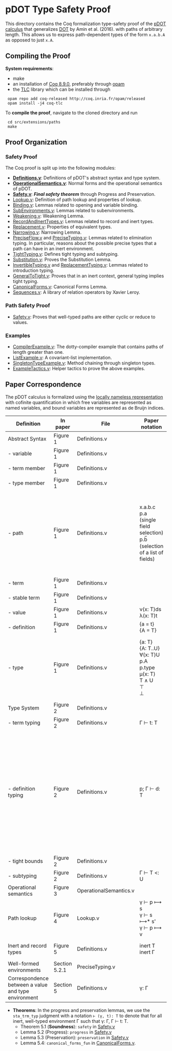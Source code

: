 pDOT Type Safety Proof
======================

This directory contains the Coq formalization type-safety proof of
the [pDOT calculus](https://arxiv.org/abs/1904.07298v1)
that generalizes [DOT](https://infoscience.epfl.ch/record/215280) by Amin et al. (2016).
with paths of arbitrary length. This allows
us to express path-dependent types of the form `x.a.b.A` as opposed to
just `x.A`.

## Compiling the Proof

**System requirements**:

  - make
  - an installation of [Coq 8.9.0](https://coq.inria.fr/opam-using.html), preferably through [opam](https://opam.ocaml.org/)
  - the [TLC](https://gitlab.inria.fr/charguer/tlc) library which can
  be installed through

```
 opam repo add coq-released http://coq.inria.fr/opam/released
 opam install -j4 coq-tlc
```

To **compile the proof**, navigate to the cloned directory and run

```
 cd src/extensions/paths
 make
```

## Proof Organization

### Safety Proof
The Coq proof is split up into the following modules:
  - **[Definitions.v](https://amaurremi.github.io/dot-calculus/src/extensions/paths/doc/Definitions.html)**: Definitions of pDOT's
    abstract syntax and type system.
  - **[OperationalSemantics.v](https://amaurremi.github.io/dot-calculus/src/extensions/paths/doc/OperationalSemantics.html)**:
    Normal forms and the operational semantics of pDOT.
  - **[Safety.v](https://amaurremi.github.io/dot-calculus/src/extensions/paths/doc/Safety.html)**: ***Final safety theorem***
    through Progress and Preservation.
  - [Lookup.v](https://amaurremi.github.io/dot-calculus/src/extensions/paths/doc/Lookup.html): Definition of path lookup and
    properties of lookup.
  - [Binding.v](https://amaurremi.github.io/dot-calculus/src/extensions/paths/doc/Binding.html): Lemmas related to opening and
    variable binding.
  - [SubEnvironments.v](https://amaurremi.github.io/dot-calculus/src/extensions/paths/doc/SubEnvironments.html): Lemmas related to
    subenvironments.
  - [Weakening.v](https://amaurremi.github.io/dot-calculus/src/extensions/paths/doc/Weakening.html): Weakening Lemma.
  - [RecordAndInertTypes.v](https://amaurremi.github.io/dot-calculus/src/extensions/paths/doc/RecordAndInertTypes.html): Lemmas
    related to record and inert types.
  - [Replacement.v](https://amaurremi.github.io/dot-calculus/src/extensions/paths/doc/Replacement.html): Properties of equivalent
    types.
  - [Narrowing.v](https://amaurremi.github.io/dot-calculus/src/extensions/paths/doc/Narrowing.html): Narrowing Lemma.
  - [PreciseFlow.v](https://amaurremi.github.io/dot-calculus/src/extensions/paths/doc/PreciseFlow.html) and
    [PreciseTyping.v](https://amaurremi.github.io/dot-calculus/src/extensions/paths/doc/PreciseTyping.html): Lemmas related to
    elimination typing. In particular, reasons about the possible
    precise types that a path can have in an inert environment.
  - [TightTyping.v](https://amaurremi.github.io/dot-calculus/src/extensions/paths/doc/TightTyping.html): Defines tight typing and
    subtyping.
  - [Substitution.v](https://amaurremi.github.io/dot-calculus/src/extensions/paths/doc/Substitution.html): Proves the Substitution
    Lemma.
  - [InvertibleTyping.v](https://amaurremi.github.io/dot-calculus/src/extensions/paths/doc/InvertibleTyping.html) and
    [ReplacementTyping.v](https://amaurremi.github.io/dot-calculus/src/extensions/paths/doc/ReplacementTyping.html): Lemmas related to
    introduction typing.
  - [GeneralToTight.v](https://amaurremi.github.io/dot-calculus/src/extensions/paths/doc/GeneralToTight.html): Proves that in an
    inert context, general typing implies tight typing.
  - [CanonicalForms.v](https://amaurremi.github.io/dot-calculus/src/extensions/paths/doc/CanonicalForms.html): Canonical Forms
    Lemma.
  - [Sequences.v](https://amaurremi.github.io/dot-calculus/src/extensions/paths/doc/Sequences.html): A library of relation
    operators by Xavier Leroy.

### Path Safety Proof

* [Safety.v](https://amaurremi.github.io/dot-calculus/src/extensions/paths/doc/Safety.html): Proves that well-typed paths
    are either cyclic or reduce to values.

### Examples

  - [CompilerExample.v](https://amaurremi.github.io/dot-calculus/src/extensions/paths/doc/CompilerExample.html): The dotty-compiler
    example that contains paths of length greater than one.
  - [ListExample.v](https://amaurremi.github.io/dot-calculus/src/extensions/paths/doc/ListExample.html): A covariant-list
    implementation.
  - [SingletonTypeExample.v](https://amaurremi.github.io/dot-calculus/src/extensions/paths/doc/SingletonTypeExample.html):
    Method chaining through singleton types.
  - [ExampleTactics.v](https://amaurremi.github.io/dot-calculus/src/extensions/paths/doc/ExampleTactics.html): Helper tactics to prove
    the above examples.

<!--The following figure shows a dependency graph between the Coq modules:-->

<!--![Dependency graph](paths/doc/graph.png)-->

## Paper Correspondence

The pDOT calculus is formalized using the [locally nameless
representation](http://www.chargueraud.org/softs/ln/)
with cofinite quantification
in which free variables are represented as named variables,
and bound variables are represented as de Bruijn indices.

| Definition                                          | In paper      | File                   | Paper notation                                                                         | Proof notations                                                                                                                                                                                  | Name in proof           |
|-----------------------------------------------------|---------------|------------------------|----------------------------------------------------------------------------------------|--------------------------------------------------------------------------------------------------------------------------------------------------------------------------------------------------|-------------------------|
| Abstract Syntax                                     | Figure 1      | Definitions.v          |                                                                                        |                                                                                                                                                                                                  |                         |
| - variable                                          | Figure 1      | Definitions.v          |                                                                                        |                                                                                                                                                                                                  | avar                    |
| - term member                                       | Figure 1      | Definitions.v          |                                                                                        |                                                                                                                                                                                                  | trm_label               |
| - type member                                       | Figure 1      | Definitions.v          |                                                                                        |                                                                                                                                                                                                  | typ_label               |
| - path                                              | Figure 1      | Definitions.v          |  x.a.b.c<br>p.a (single field selection)<br> p.b̅ (selection of a list of fields)       |  [p_sel x [c, b, a]] (paths are represented as a pair of a receiver and a list of fields in reverse order) <br>[p•a]<br> <br>[p••b]                                                              | path                    |
| - term                                              | Figure 1      | Definitions.v          |                                                                                        |                                                                                                                                                                                                  | trm                     |
| - stable term                                       | Figure 1      | Definitions.v          |                                                                                        |                                                                                                                                                                                                  | def_rhs                 |
| - value                                             | Figure 1      | Definitions.v          | ν(x: T)ds <br>λ(x: T)t                                                                 | [ν(T)ds] <br>[λ(T)t]                                                                                                                                                                             | val                     |
| - definition                                        | Figure 1      | Definitions.v          | {a = t} <br>{A = T}                                                                    | [{a := t}] [{A ⦂= T}]                                                                                                                                                                            | def                     |
| - type                                              | Figure 1      | Definitions.v          | {a: T} <br>{A: T..U} <br>∀(x: T)U <br>p.A <br>p.type <br>μ(x: T) <br>T ∧ U <br>⊤ <br>⊥ | {a ⦂ T} <br>{A >: T <: U} <br>∀(T)U <br>p↓A <br>{{p}} <br>μ(T) <br>T ∧ U <br>⊤ <br>⊥                                                                                                             | typ                     |
| Type System                                         | Figure 2      | Definitions.v          |                                                                                        |                                                                                                                                                                                                  |                         |
| - term typing                                       | Figure 2      | Definitions.v          | Γ ⊢ t: T                                                                               | [Γ ⊢ t : T]                                                                                                                                                                                      | [ty_trm]                |
| - definition typing                                 | Figure 2      | Definitions.v          | p; Γ ⊢ d: T                                                                            | [x; bs; Γ ⊢ d : T] (single definition typing)  <br> [x; bs; Γ ⊢ d :: T] (typing of multiple definitions) <br> Here, p=[x.bs], i.e. [x] is p's receiver, and [bs] are p's fields in reverse order | [ty_def] <br> [ty_defs] |
| - tight bounds                                      | Figure 2      | Definitions.v          |                                                                                        |                                                                                                                                                                                                  | [tight_bounds]          |
| - subtyping                                         | Figure 2      | Definitions.v          | Γ ⊢ T <: U                                                                             | [Γ ⊢ T <: U]                                                                                                                                                                                     | [subtyp]                |
| Operational semantics                               | Figure 3      | OperationalSemantics.v |                                                                                        |                                                                                                                                                                                                  | [red]                   |
| Path lookup                                         | Figure 4      | Lookup.v               | γ ⊢ p ⟼ s <br> γ ⊢ s ⟼* s' <br> γ ⊢ p ⟼ v                                              | [γ ⊢ ⟦ p ⟼ s ⟧ <br> γ ⊢ ⟦ s ⟼* s' ⟧ <br> γ ∋ (p, v)                                                                                                                                              | [lookup_step]           |
| Inert and record types                              | Figure 5      | Definitions.v          | inert T <br> inert Γ                                                                   | [inert_typ T] <br> [inert Γ]                                                                                                                                                                     |                         |
| Well-formed environments                            | Section 5.2.1 | PreciseTyping.v        |                                                                                        |                                                                                                                                                                                                  | [wf]                    |
| Correspondence between a value and type environment | Section 5     | Definitions.v          | γ: Γ                                                                                   | [γ ⫶ Γ]                                                                                                                                                                                          | [well_typed] |


- **Theorems**:
    In the progress and preservation lemmas,
    we use the `sta_trm_typ` judgment with a notation `⊢ (γ, t): T` to
    denote that for all inert, well-typed environment Γ such that
    γ: Γ, Γ ⊢ t: T.
  - Theorem 5.1 (**Soundness**): `safety` in [Safety.v](https://amaurremi.github.io/dot-calculus/src/extensions/paths/doc/Safety.html)
  - Lemma 5.2 (Progress): `progress` in [Safety.v](https://amaurremi.github.io/dot-calculus/src/extensions/paths/doc/Safety.html)
  - Lemma 5.3 (Preservation): `preservation` in [Safety.v](https://amaurremi.github.io/dot-calculus/src/extensions/paths/doc/Safety.html)
  - Lemma 5.4: `canonical_forms_fun` in
    [CanonicalForms.v](https://amaurremi.github.io/dot-calculus/src/extensions/paths/doc/CanonicalForms.html).
